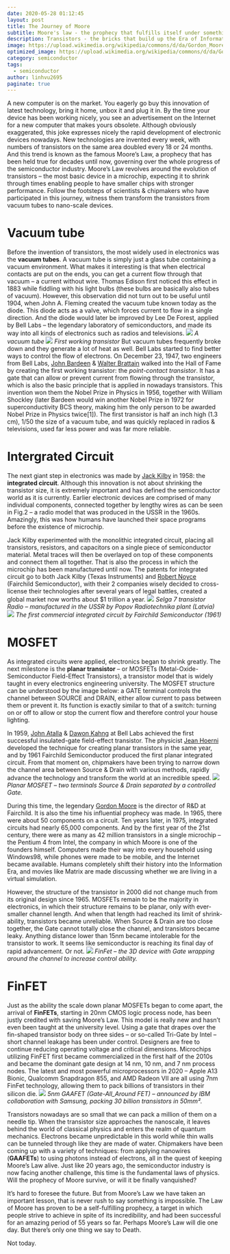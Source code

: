 ```yaml
---
date: 2020-05-28 01:12:45
layout: post
title: The Journey of Moore
subtitle: Moore's law - the prophecy that fulfills itself under something that is more powerful than magic - engineering.
description: Transistors - the bricks that build up the Era of Information, destined to evolve exponentially by the prophecy of Gordon Moore. Follow the footsteps of legends - the people who started and have been struggled for decades to keep Moore's law alive, shrinking those electronic bricks to near atomic size.
image: https://upload.wikimedia.org/wikipedia/commons/d/da/Gordon_Moore_Scientists_You_Must_Know.png
optimized_image: https://upload.wikimedia.org/wikipedia/commons/d/da/Gordon_Moore_Scientists_You_Must_Know.png
category: semiconductor
tags:
  - semiconductor
author: linhvu2695
paginate: true
---
```

A new computer is on the market. You eagerly go buy this innovation of latest technology, bring it home, unbox it and plug it in. By the time your device has been working nicely, you see an advertisement on the Internet for a new computer that makes yours obsolete. Although obviously exaggerated, this joke expresses nicely the rapid development of electronic devices nowadays. New technologies are invented every week, with numbers of transistors on the same area doubled every 18 or 24 months. And this trend is known as the famous Moore’s Law, a prophecy that has been held true for decades until now, governing over the whole progress of the semiconductor industry. Moore’s Law revolves around the evolution of transistors – the most basic device in a microchip, expecting it to shrink through times enabling people to have smaller chips with stronger performance. Follow the footsteps of scientists & chipmakers who have participated in this journey, witness them transform the transistors from vacuum tubes to nano-scale devices.


# Vacuum tube
Before the invention of transistors, the most widely used in electronics was the **vacuum tubes**. A vacuum tube is simply just a glass tube containing a vacuum environment. What makes it interesting is that when electrical contacts are put on the ends, you can get a current flow through that vacuum – a current without wire. Thomas Edison first noticed this effect in 1883 while fiddling with his light bulbs (these bulbs are basically also tubes of vacuum). However, this observation did not turn out to be useful until 1904, when John A. Fleming created the vacuum tube known today as the diode. This diode acts as a valve, which forces current to flow in a single direction. And the diode would later be improved by Lee De Forest, applied by Bell Labs – the legendary laboratory of semiconductors, and made its way into all kinds of electronics such as radios and televisions.
<img src="https://media.istockphoto.com/id/513781403/photo/electronic-vacuum-tube.jpg?s=612x612&w=0&k=20&c=MHe_lfI5nd7W8ZxkjcCQO_2WEOPRMhx6mQNk2ol-RSo=">
*A vacuum tube*
<img src="https://geoffneilsen.files.wordpress.com/2014/02/transistor1.jpg?w=300&h=300">
*First working transistor*
But vacuum tubes frequently broke down and they generate a lot of heat as well. Bell Labs started to find better ways to control the flow of electrons. On December 23, 1947, two engineers from Bell Labs, <a href="https://en.wikipedia.org/wiki/John_Bardeen">John Bardeen</a> & <a href="https://en.wikipedia.org/wiki/Walter_Houser_Brattain">Walter Brattain</a> walked into the Hall of Fame by creating the first working transistor: the *point-contact transistor*. It has a gate that can allow or prevent current from flowing through the transistor, which is also the basic principle that is applied in nowadays transistors. This invention won them the Nobel Prize in Physics in 1956, together with William Shockley (later Bardeen would win another Nobel Prize in 1972 for superconductivity BCS theory, making him the only person to be awarded Nobel Prize in Physics twice[1]). The first transistor is half an inch high (1.3 cm), 1/50 the size of a vacuum tube, and was quickly replaced in radios & televisions, used far less power and was far more reliable.

# Intergrated Circuit
The next giant step in electronics was made by <a href="https://en.wikipedia.org/wiki/Jack_Kilby">Jack Kilby</a> in 1958: the **integrated circuit**. Although this innovation is not about shrinking the transistor size, it is extremely important and has defined the semiconductor world as it is currently. Earlier electronic devices are comprised of many individual components, connected together by lengthy wires as can be seen in Fig.2 – a radio model that was produced in the USSR in the 1960s. Amazingly, this was how humans have launched their space programs before the existence of microchip.

Jack Kilby experimented with the monolithic integrated circuit, placing all transistors, resistors, and capacitors on a single piece of semiconductor material. Metal traces will then be overlayed on top of these components and connect them all together. That is also the process in which the microchip has been manufactured until now. The patents for integrated circuit go to both Jack Kilby (Texas Instruments) and <a href="https://en.wikipedia.org/wiki/Robert_Noyce">Robert Noyce</a> (Fairchild Semiconductor), with their 2 companies wisely decided to cross-license their technologies after several years of legal battles, created a global market now worths about $1 trillion a year.
<img src="https://themagicrobot.wordpress.com/wp-content/uploads/2011/02/inside-selga-radio.jpg?w=584">
*Selga 7 transistor Radio – manufactured in the USSR by Popov Radiotechnika plant (Latvia)*
<img src="https://socks-studio.com/img/blog/ic2.jpeg">
*The first commercial integrated circuit by Fairchild Semiconductor (1961)*

# MOSFET
As integrated circuits were applied, electronics began to shrink greatly. The next milestone is the **planar transistor** – or MOSFETs (Metal-Oxide-Semiconductor Field-Effect Transistors), a transistor model that is widely taught in every electronics engineering university. The MOSFET structure can be understood by the image below: a GATE terminal controls the channel between SOURCE and DRAIN, either allow current to pass between them or prevent it. Its function is exactly similar to that of a switch: turning on or off to allow or stop the current flow and therefore control your house lighting.

In 1959, <a href="https://en.wikipedia.org/wiki/Mohamed_M._Atalla">John Atalla</a> & <a href="https://en.wikipedia.org/wiki/Dawon_Kahng">Dawon Kahng</a> at Bell Labs achieved the first successful insulated-gate field-effect transistor. The physicist <a href="https://en.wikipedia.org/wiki/Jean_Hoerni">Jean Hoerni</a> developed the technique for creating planar transistors in the same year, and by 1961 Fairchild Semiconductor produced the first planar integrated circuit. From that moment on, chipmakers have been trying to narrow down the channel area between Source & Drain with various methods, rapidly advance the technology and transform the world at an incredible speed.
<img src="https://res.cloudinary.com/dptj6j9y9/image/upload/v1740497480/Capture_t1640p.jpg">
*Planar MOSFET – two terminals Source & Drain separated by a controlled Gate.*

During this time, the legendary <a href="https://en.wikipedia.org/wiki/Gordon_Moore">Gordon Moore</a> is the director of R&D at Fairchild. It is also the time his influential prophecy was made. In 1965, there were about 50 components on a circuit. Ten years later, in 1975, integrated circuits had nearly 65,000 components. And by the first year of the 21st century, there were as many as 42 million transistors in a single microchip – the Pentium 4 from Intel, the company in which Moore is one of the founders himself. Computers made their way into every household using Windows98, while phones were made to be mobile, and the Internet became available. Humans completely shift their history into the Information Era, and movies like Matrix are made discussing whether we are living in a virtual simulation.

However, the structure of the transistor in 2000 did not change much from its original design since 1965. MOSFETs remain to be the majority in electronics, in which their structure remains to be planar, only with ever-smaller channel length. And when that length had reached its limit of shrink-ability, transistors became unreliable. When Source & Drain are too close together, the Gate cannot totally close the channel, and transistors became leaky. Anything distance lower than 15nm became intolerable for the transistor to work. It seems like semiconductor is reaching its final day of rapid advancement. Or not.
<img src="https://res.cloudinary.com/dptj6j9y9/image/upload/v1740497481/Capture4_rpqd0n.png">
*FinFet – the 3D device with Gate wrapping around the channel to increase control ability.*

# FinFET
Just as the ability the scale down planar MOSFETs began to come apart, the arrival of **FinFETs**, starting in 20nm CMOS logic process node, has been justly credited with saving Moore’s Law. This model is really new and hasn’t even been taught at the university level. Using a gate that drapes over the fin-shaped transistor body on three sides – or so-called Tri-Gate by Intel – short channel leakage has been under control. Designers are free to continue reducing operating voltage and critical dimensions. Microchips utilizing FinFET first became commercialized in the first half of the 2010s and became the dominant gate design at 14 nm, 10 nm, and 7 nm process nodes. The latest and most powerful microprocessors in 2020 – Apple A13 Bionic, Qualcomm Snapdragon 855, and AMD Radeon VII are all using 7nm FinFet technology, allowing them to pack billions of transistors in their silicon die.
<img src="https://res.cloudinary.com/dptj6j9y9/image/upload/v1740497614/Capture3_dqumqu.png">
*5nm GAAFET (Gate-All_Around FET) – announced by IBM collaboration with Samsung, packing 30 billion transistors in 50mm².*

Transistors nowadays are so small that we can pack a million of them on a needle tip. When the transistor size approaches the nanoscale, it leaves behind the world of classical physics and enters the realm of quantum mechanics. Electrons became unpredictable in this world while thin walls can be tunneled through like they are made of water. Chipmakers have been coming up with a variety of techniques: from applying nanowires (**GAAFETs**) to using photons instead of electrons, all in the quest of keeping Moore’s Law alive. Just like 20 years ago, the semiconductor industry is now facing another challenge, this time is the fundamental laws of physics. Will the prophecy of Moore survive, or will it be finally vanquished?

It’s hard to foresee the future. But from Moore’s Law we have taken an important lesson, that is never rush to say something is impossible. The Law of Moore has proven to be a self-fulfilling prophecy, a target in which people strive to achieve in spite of its incredibility, and had been successful for an amazing period of 55 years so far. Perhaps Moore’s Law will die one day. But there’s only one thing we say to Death.

Not today.










